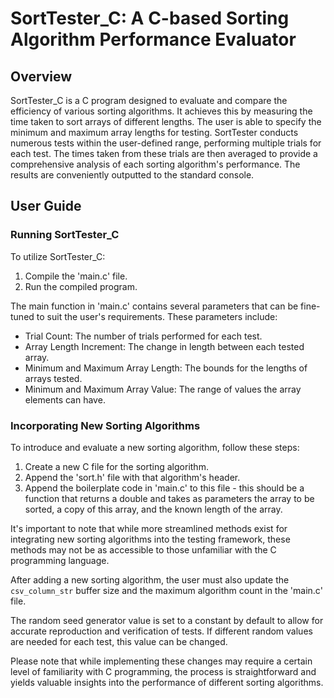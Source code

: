 # SortTester_C: A C-based Sorting Algorithm Performance Evaluator

## Overview

SortTester_C is a C program designed to evaluate and compare the efficiency of various sorting algorithms. It achieves this by measuring the time taken to sort arrays of different lengths. The user is able to specify the minimum and maximum array lengths for testing. SortTester conducts numerous tests within the user-defined range, performing multiple trials for each test. The times taken from these trials are then averaged to provide a comprehensive analysis of each sorting algorithm's performance. The results are conveniently outputted to the standard console.

## User Guide

### Running SortTester_C

To utilize SortTester_C:

1. Compile the 'main.c' file.
2. Run the compiled program.

The main function in 'main.c' contains several parameters that can be fine-tuned to suit the user's requirements. These parameters include:

- Trial Count: The number of trials performed for each test.
- Array Length Increment: The change in length between each tested array.
- Minimum and Maximum Array Length: The bounds for the lengths of arrays tested.
- Minimum and Maximum Array Value: The range of values the array elements can have.

### Incorporating New Sorting Algorithms

To introduce and evaluate a new sorting algorithm, follow these steps:

1. Create a new C file for the sorting algorithm.
2. Append the 'sort.h' file with that algorithm's header.
3. Append the boilerplate code in 'main.c' to this file - this should be a function that returns a double and takes as parameters the array to be sorted, a copy of this array, and the known length of the array.

It's important to note that while more streamlined methods exist for integrating new sorting algorithms into the testing framework, these methods may not be as accessible to those unfamiliar with the C programming language.

After adding a new sorting algorithm, the user must also update the `csv_column_str` buffer size and the maximum algorithm count in the 'main.c' file.

The random seed generator value is set to a constant by default to allow for accurate reproduction and verification of tests. If different random values are needed for each test, this value can be changed.

Please note that while implementing these changes may require a certain level of familiarity with C programming, the process is straightforward and yields valuable insights into the performance of different sorting algorithms.